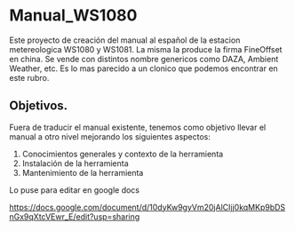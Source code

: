 # Manual_WS1080
Este proyecto de creación del manual al español de la estacion metereologica WS1080 y WS1081. La misma la produce la firma FineOffset en china. Se vende con distintos nombre genericos como DAZA, Ambient Weather, etc. Es lo mas parecido a un clonico que podemos encontrar en este rubro.

## Objetivos.
Fuera de traducir el manual existente, tenemos como objetivo llevar el manual a otro nivel mejorando los siguientes aspectos:
1. Conocimientos generales y contexto de la herramienta
2. Instalación de la herramienta 
3. Mantenimiento de la herramienta

Lo puse para editar en google docs

https://docs.google.com/document/d/10dyKw9gyVm20jAlCIjj0kqMKp9bDSnGx9qXtcVEwr_E/edit?usp=sharing

